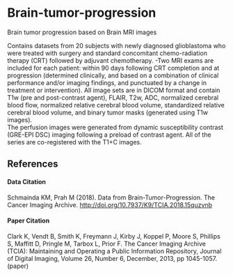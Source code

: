 # Brain-tumor-progression
Brain tumor progression based on Brain MRI images

Contains datasets from 20 subjects with newly diagnosed glioblastoma who were treated with surgery and standard concomitant chemo-radiation therapy (CRT) followed by adjuvant chemotherapy. 
-Two MRI exams are included for each patient: within 90 days following CRT completion and at progression (determined clinically, and based on a combination of clinical performance and/or imaging findings, and punctuated by a change in treatment or intervention). 
All image sets are in DICOM format and contain T1w (pre and post-contrast agent), FLAIR, T2w, ADC, normalized cerebral blood flow, normalized relative cerebral blood volume, standardized relative cerebral blood volume, and binary tumor masks (generated using T1w images).  
The perfusion images were generated from dynamic susceptibility contrast (GRE-EPI DSC) imaging following a preload of contrast agent. All of the series are co-registered with the T1+C images.










## References 
#### Data Citation

Schmainda KM, Prah M (2018). Data from Brain-Tumor-Progression. The Cancer Imaging Archive. http://doi.org/10.7937/K9/TCIA.2018.15quzvnb 

#### Paper Citation

Clark K, Vendt B, Smith K, Freymann J, Kirby J, Koppel P, Moore S, Phillips S, Maffitt D, Pringle M, Tarbox L, Prior F. The Cancer Imaging Archive (TCIA): Maintaining and Operating a Public Information Repository, Journal of Digital Imaging, Volume 26, Number 6, December, 2013, pp 1045-1057. (paper)
